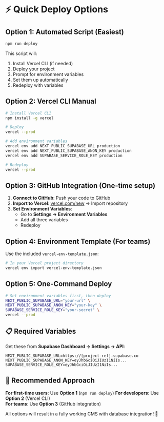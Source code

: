 # ⚡ Quick Deploy Options

## Option 1: **Automated Script** (Easiest)

```bash
npm run deploy
```

This script will:
1. Install Vercel CLI (if needed)
2. Deploy your project
3. Prompt for environment variables
4. Set them up automatically
5. Redeploy with variables

## Option 2: **Vercel CLI Manual**

```bash
# Install Vercel CLI
npm install -g vercel

# Deploy
vercel --prod

# Add environment variables
vercel env add NEXT_PUBLIC_SUPABASE_URL production
vercel env add NEXT_PUBLIC_SUPABASE_ANON_KEY production  
vercel env add SUPABASE_SERVICE_ROLE_KEY production

# Redeploy
vercel --prod
```

## Option 3: **GitHub Integration** (One-time setup)

1. **Connect to GitHub**: Push your code to GitHub
2. **Import to Vercel**: [vercel.com/new](https://vercel.com/new) → Import repository
3. **Set Environment Variables**: 
   - Go to **Settings → Environment Variables**
   - Add all three variables
   - Redeploy

## Option 4: **Environment Template** (For teams)

Use the included `vercel-env-template.json`:

```bash
# In your Vercel project directory
vercel env import vercel-env-template.json
```

## Option 5: **One-Command Deploy**

```bash
# Set environment variables first, then deploy
NEXT_PUBLIC_SUPABASE_URL="your-url" \
NEXT_PUBLIC_SUPABASE_ANON_KEY="your-key" \
SUPABASE_SERVICE_ROLE_KEY="your-secret" \
vercel --prod
```

## 📋 Required Variables

Get these from **Supabase Dashboard → Settings → API**:

```
NEXT_PUBLIC_SUPABASE_URL=https://[project-ref].supabase.co
NEXT_PUBLIC_SUPABASE_ANON_KEY=eyJhbGciOiJIUzI1NiIs...
SUPABASE_SERVICE_ROLE_KEY=eyJhbGciOiJIUzI1NiIs...
```

## 🎯 Recommended Approach

**For first-time users**: Use **Option 1** (`npm run deploy`)
**For developers**: Use **Option 2** (Vercel CLI)  
**For teams**: Use **Option 3** (GitHub integration)

All options will result in a fully working CMS with database integration! 🚀 